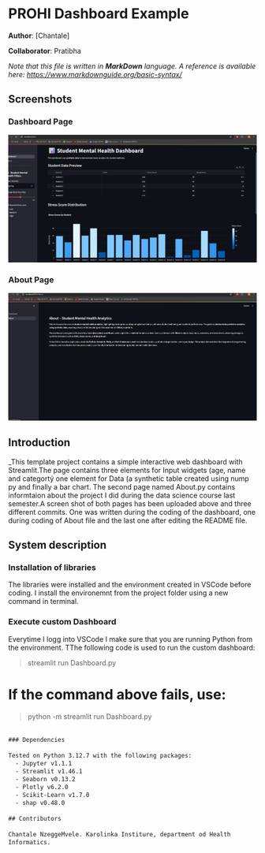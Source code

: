 # PROHI Dashboard Example

**Author**: [Chantale]
<!-- As main author, do not write anything in the line below.
The collaborator will edit the line below in GitHub -->
**Collaborator**: Pratibha

_Note that this file is written in **MarkDown** language. A reference is available here: <https://www.markdownguide.org/basic-syntax/>_

## Screenshots

### Dashboard Page
![Dashboard Screenshot](./assets/dashboard.png)

### About Page
![About Screenshot](./assets/about.png)



## Introduction

_This template project contains  a simple interactive web dashboard with Streamlit.The page contains  three elements for Input widgets (age, name and categortý one element for Data (a synthetic table created using nump py and finally a bar chart. The second page named About.py contains informtaion about the project I did during the data science course last semester.A screen shot of both pages has been uploaded above and three different commits. One was written during the coding of the dashboard, one during coding of About file and the last one after editing the README file.

## System description

### Installation of libraries
The libraries were installed and the environment created in VSCode before coding. I install the environemnt from the project folder using a new command in terminal.


### Execute custom Dashboard

Everytime I logg into  VSCode I make sure that you are running Python from the environment. TThe following code is used to run the custom dashboard:


> streamlit run Dashboard.py
# If the command above fails, use:
> python -m streamlit run Dashboard.py
```

### Dependencies

Tested on Python 3.12.7 with the following packages:
  - Jupyter v1.1.1
  - Streamlit v1.46.1
  - Seaborn v0.13.2
  - Plotly v6.2.0
  - Scikit-Learn v1.7.0
  - shap v0.48.0

## Contributors

Chantale NzeggeMvele. Karolinka Institure, department od Health Informatics.
